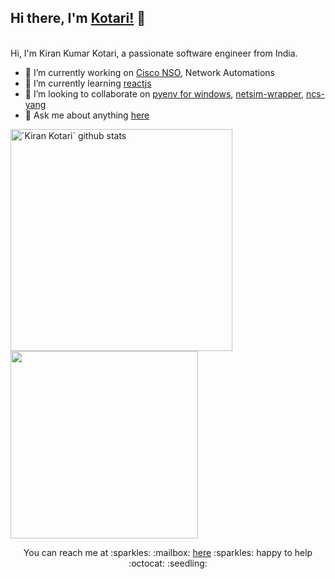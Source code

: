 ## Hi there, I'm [Kotari!](https://www.kotari.eu) 👋
<br />
Hi, I'm Kiran Kumar Kotari, a passionate software engineer from India.

- 🔭 I’m currently working on [Cisco NSO](https://www.cisco.com/c/en/us/products/cloud-systems-management/network-services-orchestrator/index.html), Network Automations
- 🌱 I’m currently learning [reactjs](https://reactjs.org)
- 👯 I’m looking to collaborate on [pyenv for windows](https://github.com/pyenv-win/pyenv-win), [netsim-wrapper](https://github.com/NSO-developer/netsim-wrapper), [ncs-yang](https://github.com/kirankotari/ncs-yang)
- 💬 Ask me about anything [here](https://github.com/kirankotari/kirankotari/issues)

<a href="https://github.com/kirankotari">
<img align="center" width="355" src="https://github-readme-stats.vercel.app/api?username=kirankotari&show_icons=true&include_all_commits=true&theme=radical" alt="`Kiran Kotari` github stats" />
</a>

<a href="https://github.com/kirankotari">
<img align="center" width="300" src="https://github-readme-stats.vercel.app/api/top-langs/?username=kirankotari&layout=compact&theme=radical" />
</a>

<p align="center">
  You can reach me at :sparkles: :mailbox: <a href=https://github.com/kirankotari/kirankotari/issues>here</a> :sparkles: happy to help :octocat: :seedling:
</p>

